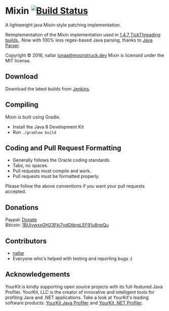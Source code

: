 Mixin [![Build Status](http://nallar.me/buildservice/job/Mixin/badge/icon)](http://nallar.me/buildservice/job/Mixin/)
====
A lightweight java Mixin-style patching implementation.

Reimplementation of the Mixin implementation used in [1.4.7 TickThreading builds.](https://github.com/nallar/TickThreading).
Now with 100% less regex-based Java parsing, thanks to [Java Parser](https://github.com/javaparser/javaparser).

Copyright &copy; 2016, nallar <lunaa@moonstruck.dev>
Mixin is licensed under the MIT license.

Download
---
Download the latest builds from [Jenkins](https://jenkins.nallar.me).

Compiling
---
Mixin is built using Gradle.

* Install the Java 8 Development Kit
* Run `./gradlew build`


Coding and Pull Request Formatting
---
* Generally follows the Oracle coding standards.
* Tabs, no spaces.
* Pull requests must compile and work.
* Pull requests must be formatted properly.

Please follow the above conventions if you want your pull requests accepted.

Donations
---

Paypal: [Donate](https://www.paypal.com/cgi-bin/webscr?cmd=_s-xclick&hosted_button_id=PTWH8MH8Y4WH8)  
Bitcoin: [1BUjvwxxGH23Fkj7vdGtbrgLEF91u8npQu](bitcoin:1BUjvwxxGH23Fkj7vdGtbrgLEF91u8npQu)

Contributors
---

* [nallar](https://github.com/nallar/ "Luna Nova")
* Everyone who's helped with testing and reporting bugs :)

Acknowledgements
---

YourKit is kindly supporting open source projects with its full-featured Java Profiler. YourKit, LLC is the creator of innovative and intelligent tools for profiling Java and .NET applications. Take a look at YourKit's leading software products: [YourKit Java Profiler](http://www.yourkit.com/java/profiler/index.jsp) and [YourKit .NET Profiler](http://www.yourkit.com/.net/profiler/index.jsp).
